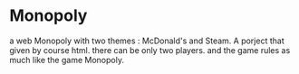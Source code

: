 # Monopoly
a web Monopoly with two themes : McDonald's and Steam.
A porject that given by course html.
there can be only two players. 
and the game rules as much like the game Monopoly.
